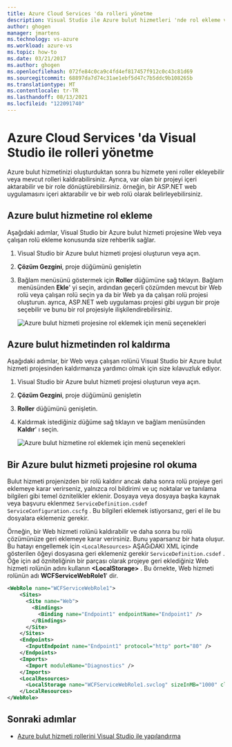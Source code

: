 ```yaml
---
title: Azure Cloud Services 'da rolleri yönetme
description: Visual Studio ile Azure bulut hizmetleri 'nde rol ekleme ve kaldırma hakkında bilgi edinin.
author: ghogen
manager: jmartens
ms.technology: vs-azure
ms.workload: azure-vs
ms.topic: how-to
ms.date: 03/21/2017
ms.author: ghogen
ms.openlocfilehash: 072fe84c0ca9c4fd4ef817457f912c0c43c81d69
ms.sourcegitcommit: 68897da7d74c31ae1ebf5d47c7b5ddc9b108265b
ms.translationtype: MT
ms.contentlocale: tr-TR
ms.lasthandoff: 08/13/2021
ms.locfileid: "122091740"
---
```

# <a name="managing-roles-in-azure-cloud-services-with-visual-studio"></a>Azure Cloud Services 'da Visual Studio ile rolleri yönetme
Azure bulut hizmetinizi oluşturduktan sonra bu hizmete yeni roller ekleyebilir veya mevcut rolleri kaldırabilirsiniz. Ayrıca, var olan bir projeyi içeri aktarabilir ve bir role dönüştürebilirsiniz. örneğin, bir ASP.NET web uygulamasını içeri aktarabilir ve bir web rolü olarak belirleyebilirsiniz.

## <a name="adding-a-role-to-an-azure-cloud-service"></a>Azure bulut hizmetine rol ekleme
Aşağıdaki adımlar, Visual Studio bir Azure bulut hizmeti projesine Web veya çalışan rolü ekleme konusunda size rehberlik sağlar.

1. Visual Studio bir Azure bulut hizmeti projesi oluşturun veya açın.

1. **Çözüm Gezgini**, proje düğümünü genişletin

1. Bağlam menüsünü göstermek için **Roller** düğümüne sağ tıklayın. Bağlam menüsünden **Ekle**' yi seçin, ardından geçerli çözümden mevcut bir Web rolü veya çalışan rolü seçin ya da bir Web ya da çalışan rolü projesi oluşturun. ayrıca, ASP.NET web uygulaması projesi gibi uygun bir proje seçebilir ve bunu bir rol projesiyle ilişkilendirebilirsiniz.

   ![Azure bulut hizmeti projesine rol eklemek için menü seçenekleri](./media/vs-azure-tools-cloud-service-project-managing-roles/add-role.png)

## <a name="removing-a-role-from-an-azure-cloud-service"></a>Azure bulut hizmetinden rol kaldırma
Aşağıdaki adımlar, bir Web veya çalışan rolünü Visual Studio bir Azure bulut hizmeti projesinden kaldırmanıza yardımcı olmak için size kılavuzluk ediyor.

1. Visual Studio bir Azure bulut hizmeti projesi oluşturun veya açın.

1. **Çözüm Gezgini**, proje düğümünü genişletin

1. **Roller** düğümünü genişletin.

1. Kaldırmak istediğiniz düğüme sağ tıklayın ve bağlam menüsünden **Kaldır**' ı seçin.

   ![Azure bulut hizmetine rol eklemek için menü seçenekleri](./media/vs-azure-tools-cloud-service-project-managing-roles/remove-role.png)

## <a name="readding-a-role-to-an-azure-cloud-service-project"></a>Bir Azure bulut hizmeti projesine rol okuma
Bulut hizmeti projenizden bir rolü kaldırır ancak daha sonra rolü projeye geri eklemeye karar verirseniz, yalnızca rol bildirimi ve uç noktalar ve tanılama bilgileri gibi temel öznitelikler eklenir. Dosyaya veya dosyaya başka kaynak veya başvuru eklenmez `ServiceDefinition.csdef` `ServiceConfiguration.cscfg` . Bu bilgileri eklemek istiyorsanız, geri el ile bu dosyalara eklemeniz gerekir.

Örneğin, bir Web hizmeti rolünü kaldırabilir ve daha sonra bu rolü çözümünüze geri eklemeye karar verirsiniz. Bunu yaparsanız bir hata oluşur. Bu hatayı engellemek için `<LocalResources>` AŞAĞıDAKI XML içinde gösterilen öğeyi dosyasına geri eklemeniz gerekir `ServiceDefinition.csdef` . Öğe için ad özniteliğinin bir parçası olarak projeye geri eklediğiniz Web hizmeti rolünün adını kullanın **\<LocalStorage>** . Bu örnekte, Web hizmeti rolünün adı **WCFServiceWebRole1**' dir.

```xml
<WebRole name="WCFServiceWebRole1">
    <Sites>
      <Site name="Web">
        <Bindings>
          <Binding name="Endpoint1" endpointName="Endpoint1" />
        </Bindings>
      </Site>
    </Sites>
    <Endpoints>
      <InputEndpoint name="Endpoint1" protocol="http" port="80" />
    </Endpoints>
    <Imports>
      <Import moduleName="Diagnostics" />
    </Imports>
    <LocalResources>
      <LocalStorage name="WCFServiceWebRole1.svclog" sizeInMB="1000" cleanOnRoleRecycle="false" />
    </LocalResources>
</WebRole>
```

## <a name="next-steps"></a>Sonraki adımlar
- [Azure bulut hizmeti rollerini Visual Studio ile yapılandırma](vs-azure-tools-configure-roles-for-cloud-service.md)
